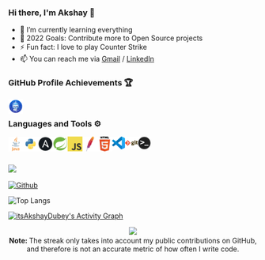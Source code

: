### Hi there, I'm Akshay 👋


- 🌱 I’m currently learning everything
- 🥅 2022 Goals: Contribute more to Open Source projects
- ⚡ Fun fact: I love to play Counter Strike
- 📫 You can reach me via <a href="mailto: akshay.dubey055@gmail.com">Gmail</a> / <a href=https://www.linkedin.com/in/itsakshaydubey>LinkedIn</a>

### GitHub Profile Achievements 🏆
<img align="left" alt="Pull Shark" width="30px" src="https://github.com/Schweinepriester/github-profile-achievements/blob/main/images/pull-shark-default.png" />
<br />

### Languages and Tools ⚙️

<img align="left" alt="Java" width="30px" src="https://raw.githubusercontent.com/github/explore/80688e429a7d4ef2fca1e82350fe8e3517d3494d/topics/java/java.png" />
<img align="left" alt="Python" width="30px" src="https://raw.githubusercontent.com/github/explore/80688e429a7d4ef2fca1e82350fe8e3517d3494d/topics/python/python.png" />
<img align="left" alt="Ansible" width="30px" src="https://raw.githubusercontent.com/github/explore/80688e429a7d4ef2fca1e82350fe8e3517d3494d/topics/ansible/ansible.png" />
<img align="left" alt="Spring Boot" width="30px" src="https://raw.githubusercontent.com/github/explore/80688e429a7d4ef2fca1e82350fe8e3517d3494d/topics/spring-boot/spring-boot.png" />
<img align="left" alt="JavaScript" width="30px" src="https://raw.githubusercontent.com/github/explore/80688e429a7d4ef2fca1e82350fe8e3517d3494d/topics/javascript/javascript.png" />
<img align="left" alt="Maven" width="30px" src="https://raw.githubusercontent.com/github/explore/80688e429a7d4ef2fca1e82350fe8e3517d3494d/topics/maven/maven.png" />
<img align="left" alt="HTML" width="30px" src="https://raw.githubusercontent.com/github/explore/80688e429a7d4ef2fca1e82350fe8e3517d3494d/topics/html/html.png" />
<img align="left" alt="Visual Studio Code" width="26px" src="https://raw.githubusercontent.com/github/explore/80688e429a7d4ef2fca1e82350fe8e3517d3494d/topics/visual-studio-code/visual-studio-code.png" />
<img align="left" alt="Git" width="26px" src="https://raw.githubusercontent.com/github/explore/80688e429a7d4ef2fca1e82350fe8e3517d3494d/topics/git/git.png" />
<img align="left" alt="Terminal" width="26px" src="https://raw.githubusercontent.com/github/explore/80688e429a7d4ef2fca1e82350fe8e3517d3494d/topics/terminal/terminal.png" />

<br />
<br />

###

![](https://visitor-badge.laobi.icu/badge?page_id=itsAkshayDubey.itsAkshayDubey)

[![Github](https://img.shields.io/github/followers/itsAkshayDubey?label=Follow&style=social)](https://github.com/itsAkshayDubey)




![Top Langs](https://github-readme-stats.vercel.app/api/top-langs/?username=itsAkshayDubey&theme=tokyonight)

<!-- https://github.com/ashutosh00710/github-readme-activity-graph -->
<a href="https://github.com/itsAkshayDubey?tab=repositories"><img alt="itsAkshayDubey's Activity Graph" src="https://activity-graph.herokuapp.com/graph?username=itsAkshayDubey&bg_color=0D1117&color=5BCDEC&line=5BCDEC&point=FFFFFF&hide_border=true" /></a>


<!-- https://github.com/DenverCoder1/github-readme-streak-stats -->
<p align="center">
  <a href="https://github.com/itsAkshayDubey?tab=repositories">
    <img src="https://github-readme-streak-stats.herokuapp.com/?user=itsAkshayDubey&theme=dark&hide_border=true&background=0D1117&stroke=0000"/>
  </a>
  <br/>
  <strong> Note: </strong> The streak only takes into account my public contributions on GitHub, and therefore is not an accurate metric of how often I write code.
</p>
